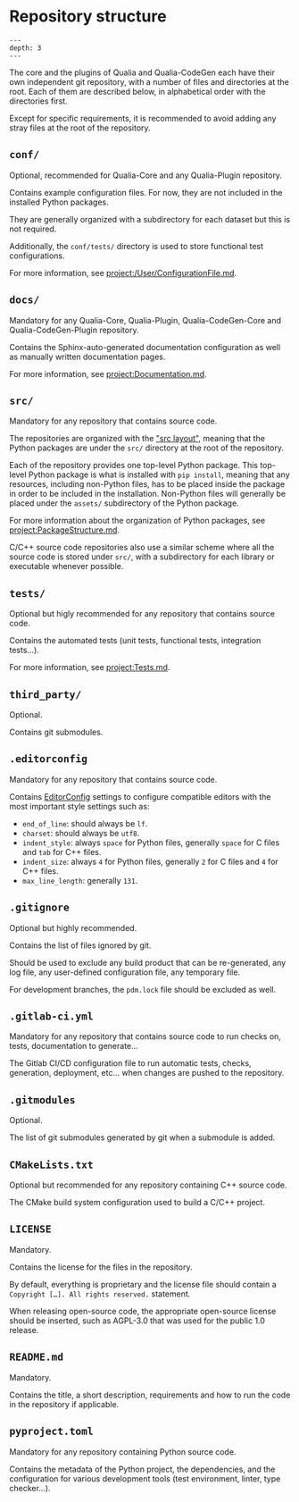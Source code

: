 # Repository structure

```{contents} Table of Contents
---
depth: 3
---
```

The core and the plugins of Qualia and Qualia-CodeGen each have their own independent git repository,
with a number of files and directories at the root.
Each of them are described below, in alphabetical order with the directories first.

Except for specific requirements, it is recommended to avoid adding any stray files at the root of the repository.

## `conf/`

Optional, recommended for Qualia-Core and any Qualia-Plugin repository.

Contains example configuration files. For now, they are not included in the installed Python packages.

They are generally organized with a subdirectory for each dataset but this is not required.

Additionally, the `conf/tests/` directory is used to store functional test configurations.

For more information, see <project:/User/ConfigurationFile.md>.

## `docs/`

Mandatory for any Qualia-Core, Qualia-Plugin, Qualia-CodeGen-Core and Qualia-CodeGen-Plugin repository.

Contains the Sphinx-auto-generated documentation configuration as well as manually written documentation pages.

For more information, see <project:Documentation.md>.

## `src/`

Mandatory for any repository that contains source code.

The repositories are organized with the ["src layout"](https://packaging.python.org/en/latest/discussions/src-layout-vs-flat-layout/),
meaning that the Python packages are under the `src/` directory at the root of the repository.

Each of the repository provides one top-level Python package.
This top-level Python package is what is installed with `pip install`, meaning that any resources,
including non-Python files, has to be placed inside the package in order to be included in the installation.
Non-Python files will generally be placed under the `assets/` subdirectory of the Python package.

For more information about the organization of Python packages, see <project:PackageStructure.md>.

C/C++ source code repositories also use a similar scheme where all the source code is stored under `src/`,
with a subdirectory for each library or executable whenever possible.

## `tests/`

Optional but higly recommended for any repository that contains source code.

Contains the automated tests (unit tests, functional tests, integration tests…).

For more information, see <project:Tests.md>.

## `third_party/`

Optional.

Contains git submodules.

## `.editorconfig`

Mandatory for any repository that contains source code.

Contains [EditorConfig](https://editorconfig.org/) settings to configure compatible editors with the most important style settings such as:
- `end_of_line`: should always be `lf`.
- `charset`: should always be `utf8`.
- `indent_style`: always `space` for Python files, generally `space` for C files and `tab` for C++ files.
- `indent_size`: always `4` for Python files, generally `2` for C files and `4` for C++ files.
- `max_line_length`: generally `131`.

## `.gitignore`

Optional but highly recommended.

Contains the list of files ignored by git.

Should be used to exclude any build product that can be re-generated, any log file, any user-defined configuration file, any temporary file.

For development branches, the `pdm.lock` file should be excluded as well.

## `.gitlab-ci.yml`

Mandatory for any repository that contains source code to run checks on, tests, documentation to generate…

The Gitlab CI/CD configuration file to run automatic tests, checks, generation, deployment, etc… when changes are pushed to the repository.

## `.gitmodules`

Optional.

The list of git submodules generated by git when a submodule is added.

## `CMakeLists.txt`

Optional but recommended for any repository containing C++ source code.

The CMake build system configuration used to build a C/C++ project.

## `LICENSE`

Mandatory.

Contains the license for the files in the repository.

By default, everything is proprietary and the license file should contain a `Copyright […]. All rights reserved.` statement.

When releasing open-source code, the appropriate open-source license should be inserted, such as AGPL-3.0 that was used for the public 1.0 release.

## `README.md`

Mandatory.

Contains the title, a short description, requirements and how to run the code in the repository if applicable.

## `pyproject.toml`

Mandatory for any repository containing Python source code.

Contains the metadata of the Python project, the dependencies, and the configuration for various development tools (test environment, linter, type checker…).
